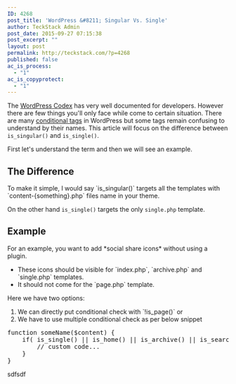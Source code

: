 ```yaml
---
ID: 4268
post_title: 'WordPress &#8211; Singular Vs. Single'
author: TeckStack Admin
post_date: 2015-09-27 07:15:38
post_excerpt: ""
layout: post
permalink: http://teckstack.com/?p=4268
published: false
ac_is_process:
  - "1"
ac_is_copyprotect:
  - "1"
---
```

The [WordPress Codex]() has very well documented for developers. However there are few things you'll only face while come to certain situation. There are many [conditional tags](https://codex.wordpress.org/Conditional_Tags) in WordPress but some tags remain confusing to understand by their names. This article will focus on the difference between `is_singular()` and `is_single()`.

First let's understand the term and then we will see an example.
<h2>The Difference</h2>
To make it simple, I would say `is_singular()` targets all the templates with `content-{something}.php` files name in your theme.

On the other hand `is_single()` targets the only `single.php` template.
<h2>Example</h2>
For an example, you want to add *social share icons* without using a plugin.
<ul>
	<li>These icons should be visible for `index.php`, `archive.php` and `single.php` templates.</li>
	<li>It should not come for the `page.php` template.</li>
</ul>
Here we have two options:
<ol>
	<li>We can directly put conditional check with `!is_page()` or</li>
	<li>We have to use multiple conditional check as per below snippet</li>
</ol>
<pre>function someName($content) {
    if( is_single() || is_home() || is_archive() || is_search() ){
        // custom code...
    }
}
</pre>
sdfsdf